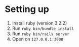 # Setting up

1. Install ruby (version 3.2.2)
2. Run `ruby bin/bundle install`
3. Run `ruby bin/rails server`
4. Open on `127.0.0.1:3000`

